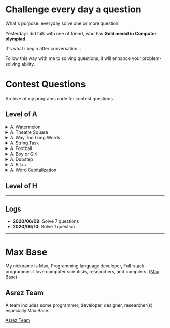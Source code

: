 # Challenge every day a question

What's purpose: everyday solve one or more question.

Yesterday i did talk with one of friend, who has **Gold medal in Computer olympiad**.

It's what i begin after conversation...

Follow this way with me to solving questions, it will enhance your problem-solving ability.

# Contest Questions

Archive of my programs code for contest questions.

## Level of A

<details><summary>A. Watermelon</summary>
<p>

- time limit per test: 1 second
- memory limit per test: 64 megabytes
- input: standard input
- output: standard output
 
One hot summer day Pete and his friend Billy decided to buy a watermelon. They chose the biggest and the ripest one, in their opinion. After that the watermelon was weighed, and the scales showed w kilos. They rushed home, dying of thirst, and decided to divide the berry, however they faced a hard problem.
 
Pete and Billy are great fans of even numbers, that's why they want to divide the watermelon in such a way that each of the two parts weighs even number of kilos, at the same time it is not obligatory that the parts are equal. The boys are extremely tired and want to start their meal as soon as possible, that's why you should help them and find out, if they can divide the watermelon in the way they want. For sure, each of them should get a part of positive weight.
Input
 
The first (and the only) input line contains integer number w (1 ≤ w ≤ 100) — the weight of the watermelon bought by the boys.
Output
 
Print YES, if the boys can divide the watermelon into two parts, each of them weighing even number of kilos; and NO in the opposite case.
 
#Examples
 
##Input
8
 
## Output
YES
 
## Note
For example, the boys can divide the watermelon into two parts of 2 and 6 kilos respectively (another variant — two parts of 4 and 4 kilos).

</p>
</details>


<details><summary>A. Theatre Square</summary>
<p>

-	time limit per test: 1 second
-	memory limit per test: 256 megabytes
-	input: standard input
-	output: standard output
 
Theatre Square in the capital city of Berland has a rectangular shape with the size n × m meters. On the occasion of the city's anniversary, a decision was taken to pave the Square with square granite flagstones. Each flagstone is of the size a × a.
 
What is the least number of flagstones needed to pave the Square? It's allowed to cover the surface larger than the Theatre Square, but the Square has to be covered. It's not allowed to break the flagstones. The sides of flagstones should be parallel to the sides of the Square.
 
# Input
The input contains three positive integer numbers in the first line: n,  m and a (1 ≤  n, m, a ≤ 109).
# Output
Write the needed number of flagstones.
 
# Examples
## Input
6 6 4
## Output
4

</p>
</details>


<details><summary>A. Way Too Long Words</summary>
<p>

-	time limit per test: 1 second
-	memory limit per test: 256 megabytes
-	input: standard input
-	output: standard output
 
Sometimes some words like "localization" or "internationalization" are so long that writing them many times in one text is quite tiresome.
 
Let's consider a word too long, if its length is strictly more than 10 characters. All too long words should be replaced with a special abbreviation.
 
This abbreviation is made like this: we write down the first and the last letter of a word and between them we write the number of letters between the first and the last letters. That number is in decimal system and doesn't contain any leading zeroes.
 
Thus, "localization" will be spelt as "l10n", and "internationalization» will be spelt as "i18n".
 
You are suggested to automatize the process of changing the words with abbreviations. At that all too long words should be replaced by the abbreviation and the words that are not too long should not undergo any changes.
 
# Input
 
The first line contains an integer n (1 ≤ n ≤ 100). Each of the following n lines contains one word. All the words consist of lowercase Latin letters and possess the lengths of from 1 to 100 characters.
 
# Output
Print n lines. The i-th line should contain the result of replacing of the i-th word from the input data.
 
# Examples
## Input
4
word
localization
internationalization
pneumonoultramicroscopicsilicovolcanoconiosis
## Output
word
l10n
i18n
p43s

</p>
</details>



<details><summary>A. String Task</summary>
<p>

-	time limit per test: 2 seconds
-	memory limit per test: 256 megabytes
-	input: standard input
-	output: standard output
 
Petya started to attend programming lessons. On the first lesson his task was to write a simple program. The program was supposed to do the following: in the given string, consisting if uppercase and lowercase Latin letters, it:
 
- deletes all the vowels,
- inserts a character "." before each consonant,
- replaces all uppercase consonants with corresponding lowercase ones. 
 
Vowels are letters "A", "O", "Y", "E", "U", "I", and the rest are consonants. The program's input is exactly one string, it should return the output as a single string, resulting after the program's processing the initial string.
 
Help Petya cope with this easy task.
Input
 
The first line represents input string of Petya's program. This string only consists of uppercase and lowercase Latin letters and its length is from 1 to 100, inclusive.
Output
 
Print the resulting string. It is guaranteed that this string is not empty.
 
# Examples
## Input
tour
## Output
.t.r
 
## Input
Codeforces
## Output
.c.d.f.r.c.s
 
## Input
aBAcAba
## Output
.b.c.b
</p>
</details>



<details><summary>A. Football</summary>
<p>

-	time limit per test: 2 seconds
-	memory limit per test: 256 megabytes
-	input: standard input
-	output: standard output
 
Petya loves football very much. One day, as he was watching a football match, he was writing the players' current positions on a piece of paper. To simplify the situation he depicted it as a string consisting of zeroes and ones. A zero corresponds to players of one team; a one corresponds to players of another team. If there are at least 7 players of some team standing one after another, then the situation is considered dangerous. For example, the situation 00100110111111101 is dangerous and 11110111011101 is not. You are given the current situation. Determine whether it is dangerous or not.
 
# Input
The first input line contains a non-empty string consisting of characters "0" and "1", which represents players. The length of the string does not exceed 100 characters. There's at least one player from each team present on the field.
 
# Output
Print "YES" if the situation is dangerous. Otherwise, print "NO".
 
# Examples
## Input
001001
## Output
NO
 
## Input
1000000001
## Output
YES

</p>
</details>



<details><summary>A. Boy or Girl</summary>
<p>

-	time limit per test: 1 second
-	memory limit per test: 256 megabytes
-	input: standard input
-	output: standard output
 
Those days, many boys use beautiful girls' photos as avatars in forums. So it is pretty hard to tell the gender of a user at the first glance. Last year, our hero went to a forum and had a nice chat with a beauty (he thought so). After that they talked very often and eventually they became a couple in the network.
 
But yesterday, he came to see "her" in the real world and found out "she" is actually a very strong man! Our hero is very sad and he is too tired to love again now. So he came up with a way to recognize users' genders by their user names.
 
This is his method: if the number of distinct characters in one's user name is odd, then he is a male, otherwise she is a female. You are given the string that denotes the user name, please help our hero to determine the gender of this user by his method.
Input
 
The first line contains a non-empty string, that contains only lowercase English letters — the user name. This string contains at most 100 letters.
Output
 
If it is a female by our hero's method, print "CHAT WITH HER!" (without the quotes), otherwise, print "IGNORE HIM!" (without the quotes).
 
# Examples
 
## Input
wjmzbmr
## Output
CHAT WITH HER!
 
## Input
xiaodao
## Output
IGNORE HIM!
 
## Input
sevenkplus
## Output
CHAT WITH HER!
 
# Note
For the first example. There are 6 distinct characters in "wjmzbmr". These characters are: "w", "j", "m", "z", "b", "r". So wjmzbmr is a female and you should print "CHAT WITH HER!".

</p>
</details>


<details><summary>A. Dubstep</summary>
<p>

-	time limit per test: 2 seconds
-	memory limit per test: 256 megabytes
-	input: standard input
-	output: standard output
 
Vasya works as a DJ in the best Berland nightclub, and he often uses dubstep music in his performance. Recently, he has decided to take a couple of old songs and make dubstep remixes from them.
 
Let's assume that a song consists of some number of words. To make the dubstep remix of this song, Vasya inserts a certain number of words "WUB" before the first word of the song (the number may be zero), after the last word (the number may be zero), and between words (at least one between any pair of neighbouring words), and then the boy glues together all the words, including "WUB", in one string and plays the song at the club.
 
For example, a song with words "I AM X" can transform into a dubstep remix as "WUBWUBIWUBAMWUBWUBX" and cannot transform into "WUBWUBIAMWUBX".
 
Recently, Petya has heard Vasya's new dubstep track, but since he isn't into modern music, he decided to find out what was the initial song that Vasya remixed. Help Petya restore the original song.
Input
 
The input consists of a single non-empty string, consisting only of uppercase English letters, the string's length doesn't exceed 200 characters. It is guaranteed that before Vasya remixed the song, no word contained substring "WUB" in it; Vasya didn't change the word order. It is also guaranteed that initially the song had at least one word.
Output
 
Print the words of the initial song that Vasya used to make a dubsteb remix. Separate the words with a space.
# Examples
## Input
WUBWUBABCWUB
## Output
ABC 
 
## Input
WUBWEWUBAREWUBWUBTHEWUBCHAMPIONSWUBMYWUBFRIENDWUB
## Output
WE ARE THE CHAMPIONS MY FRIEND 
 
# Note
In the first sample: "WUBWUBABCWUB" = "WUB" + "WUB" + "ABC" + "WUB". That means that the song originally consisted of a single word "ABC", and all words "WUB" were added by Vasya.
 
In the second sample Vasya added a single word "WUB" between all neighbouring words, in the beginning and in the end, except for words "ARE" and "THE" — between them Vasya added two "WUB".



</p>
</details>

<details><summary>A. Bit++</summary>
<p>

-	time limit per test: 1 second
-	memory limit per test: 256 megabytes
-	input: standard input
-	output: standard output

The classic programming language of Bitland is Bit++. This language is so peculiar and complicated.

The language is that peculiar as it has exactly one variable, called x. Also, there are two operations:

- Operation ++ increases the value of variable x by 1.
- Operation -- decreases the value of variable x by 1. 

A statement in language Bit++ is a sequence, consisting of exactly one operation and one variable x. The statement is written without spaces, that is, it can only contain characters "+", "-", "X". Executing a statement means applying the operation it contains.

A programme in Bit++ is a sequence of statements, each of them needs to be executed. Executing a programme means executing all the statements it contains.

You're given a programme in language Bit++. The initial value of x is 0. Execute the programme and find its final value (the value of the variable when this programme is executed).

# Input

The first line contains a single integer n (1 ≤ n ≤ 150) — the number of statements in the programme.

Next n lines contain a statement each. Each statement contains exactly one operation (++ or --) and exactly one variable x (denoted as letter «X»). Thus, there are no empty statements. The operation and the variable can be written in any order.

# Output

Print a single integer — the final value of x.

# Examples

## Input
1
++X
## Output
1

## Input
2
X++
--X
## Output
0

</p>
</details>


<details><summary>A. Word Capitalization</summary>
<p>

- time limit per test: 2 seconds
-	memory limit per test: 256 megabytes
-	input: standard input
-	output: standard output

Capitalization is writing a word with its first letter as a capital letter. Your task is to capitalize the given word.

Note, that during capitalization all the letters except the first one remains unchanged.

# Input

A single line contains a non-empty word. This word consists of lowercase and uppercase English letters. The length of the word will not exceed 103.

# Output

Output the given word after capitalization.

# Examples

## Input
ApPLe

## Output
ApPLe

## Input
konjac
## Output
Konjac


</p>
</details>



## Level of H


-------------

## Logs

- **2020/06/09**: Solve 7 questions
- **2020/06/10**: Solve 1 question

---------

# Max Base

My nickname is Max, Programming language developer, Full-stack programmer. I love computer scientists, researchers, and compilers. ([Max Base](https://maxbase.org/))

## Asrez Team

A team includes some programmer, developer, designer, researcher(s) especially Max Base.

[Asrez Team](https://www.asrez.com/)
